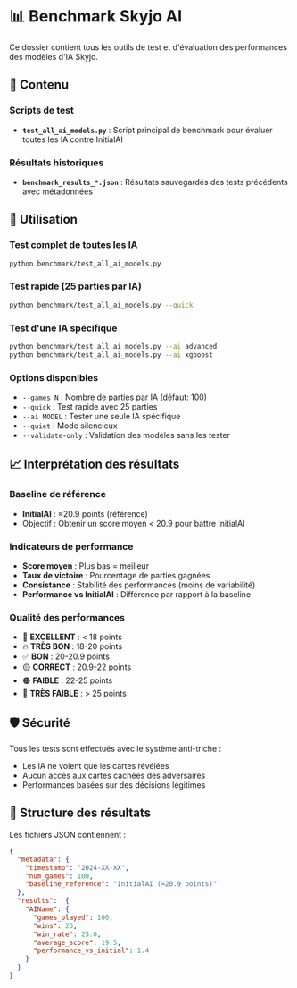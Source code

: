 # 📊 Benchmark Skyjo AI

Ce dossier contient tous les outils de test et d'évaluation des performances des modèles d'IA Skyjo.

## 🎯 Contenu

### Scripts de test
- **`test_all_ai_models.py`** : Script principal de benchmark pour évaluer toutes les IA contre InitialAI

### Résultats historiques
- **`benchmark_results_*.json`** : Résultats sauvegardés des tests précédents avec métadonnées

## 🚀 Utilisation

### Test complet de toutes les IA
```bash
python benchmark/test_all_ai_models.py
```

### Test rapide (25 parties par IA)
```bash
python benchmark/test_all_ai_models.py --quick
```

### Test d'une IA spécifique
```bash
python benchmark/test_all_ai_models.py --ai advanced
python benchmark/test_all_ai_models.py --ai xgboost
```

### Options disponibles
- `--games N` : Nombre de parties par IA (défaut: 100)
- `--quick` : Test rapide avec 25 parties
- `--ai MODEL` : Tester une seule IA spécifique
- `--quiet` : Mode silencieux
- `--validate-only` : Validation des modèles sans les tester

## 📈 Interprétation des résultats

### Baseline de référence
- **InitialAI** : ≈20.9 points (référence)
- Objectif : Obtenir un score moyen < 20.9 pour battre InitialAI

### Indicateurs de performance
- **Score moyen** : Plus bas = meilleur
- **Taux de victoire** : Pourcentage de parties gagnées
- **Consistance** : Stabilité des performances (moins de variabilité)
- **Performance vs InitialAI** : Différence par rapport à la baseline

### Qualité des performances
- 🌟 **EXCELLENT** : < 18 points
- 🔥 **TRÈS BON** : 18-20 points  
- ✅ **BON** : 20-20.9 points
- 🟡 **CORRECT** : 20.9-22 points
- 🟠 **FAIBLE** : 22-25 points
- 🔴 **TRÈS FAIBLE** : > 25 points

## 🛡️ Sécurité

Tous les tests sont effectués avec le système anti-triche :
- Les IA ne voient que les cartes révélées
- Aucun accès aux cartes cachées des adversaires
- Performances basées sur des décisions légitimes

## 📁 Structure des résultats

Les fichiers JSON contiennent :
```json
{
  "metadata": {
    "timestamp": "2024-XX-XX",
    "num_games": 100,
    "baseline_reference": "InitialAI (≈20.9 points)"
  },
  "results":  {
    "AIName": {
      "games_played": 100,
      "wins": 25,
      "win_rate": 25.0,
      "average_score": 19.5,
      "performance_vs_initial": 1.4
    }
  }
}
``` 